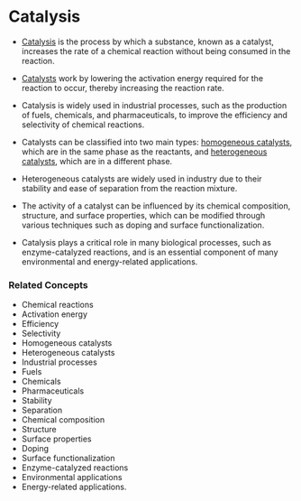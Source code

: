 # Catalysis

- <u>Catalysis</u> is the process by which a substance, known as a catalyst, increases the rate of a chemical reaction without being consumed in the reaction.

- <u>Catalysts</u> work by lowering the activation energy required for the reaction to occur, thereby increasing the reaction rate.

- Catalysis is widely used in industrial processes, such as the production of fuels, chemicals, and pharmaceuticals, to improve the efficiency and selectivity of chemical reactions.

- Catalysts can be classified into two main types: <u>homogeneous catalysts</u>, which are in the same phase as the reactants, and <u>heterogeneous catalysts</u>, which are in a different phase.

- Heterogeneous catalysts are widely used in industry due to their stability and ease of separation from the reaction mixture.

- The activity of a catalyst can be influenced by its chemical composition, structure, and surface properties, which can be modified through various techniques such as doping and surface functionalization.

- Catalysis plays a critical role in many biological processes, such as enzyme-catalyzed reactions, and is an essential component of many environmental and energy-related applications.

### Related Concepts

-   Chemical reactions
-   Activation energy
-   Efficiency
-   Selectivity
-   Homogeneous catalysts
-   Heterogeneous catalysts
-   Industrial processes
-   Fuels
-   Chemicals
-   Pharmaceuticals
-   Stability
-   Separation
-   Chemical composition
-   Structure
-   Surface properties
-   Doping
-   Surface functionalization
-   Enzyme-catalyzed reactions
-   Environmental applications
-   Energy-related applications.